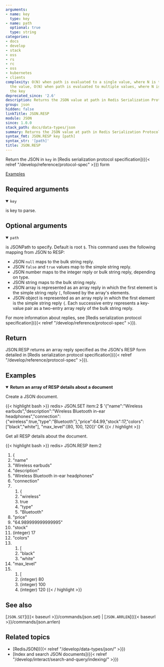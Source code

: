 ```yaml
---
arguments:
- name: key
  type: key
- name: path
  optional: true
  type: string
categories:
- docs
- develop
- stack
- oss
- rs
- rc
- oss
- kubernetes
- clients
complexity: O(N) when path is evaluated to a single value, where N is the size of
  the value, O(N) when path is evaluated to multiple values, where N is the size of
  the key
deprecated_since: '2.6'
description: Returns the JSON value at path in Redis Serialization Protocol (RESP)
group: json
hidden: false
linkTitle: JSON.RESP
module: JSON
since: 1.0.0
stack_path: docs/data-types/json
summary: Returns the JSON value at path in Redis Serialization Protocol (RESP)
syntax_fmt: JSON.RESP key [path]
syntax_str: '[path]'
title: JSON.RESP
---
```

Return the JSON in `key` in [Redis serialization protocol specification]({{< relref "/develop/reference/protocol-spec" >}}) form 

[Examples](#examples)

## Required arguments

<details open><summary><code>key</code></summary> 

is key to parse.
</details>

## Optional arguments

<details open><summary><code>path</code></summary> 

is JSONPath to specify. Default is root `$`. This command uses the following mapping from JSON to RESP:

*   JSON `null` maps to the bulk string reply.
*   JSON `false` and `true` values map to the simple string reply.
*   JSON number maps to the integer reply or bulk string reply, depending on type.
*   JSON string maps to the bulk string reply.
*   JSON array is represented as an array reply in which the first element is the simple string reply `[`, followed by the array's elements.
*   JSON object is represented as an array reply in which the first element is the simple string reply `{`. Each successive entry represents a key-value pair as a two-entry array reply of the bulk string reply.

For more information about replies, see [Redis serialization protocol specification]({{< relref "/develop/reference/protocol-spec" >}}).
</details>

## Return

JSON.RESP returns an array reply specified as the JSON's RESP form detailed in [Redis serialization protocol specification]({{< relref "/develop/reference/protocol-spec" >}}).

## Examples

<details open>
<summary><b>Return an array of RESP details about a document</b></summary>

Create a JSON document.

{{< highlight bash >}}
redis> JSON.SET item:2 $ '{"name":"Wireless earbuds","description":"Wireless Bluetooth in-ear headphones","connection":{"wireless":true,"type":"Bluetooth"},"price":64.99,"stock":17,"colors":["black","white"], "max_level":[80, 100, 120]}'
OK
{{< / highlight >}}

Get all RESP details about the document.

{{< highlight bash >}}
redis> JSON.RESP item:2
 1) {
 2) "name"
 3) "Wireless earbuds"
 4) "description"
 5) "Wireless Bluetooth in-ear headphones"
 6) "connection"
 7) 1) {
    2) "wireless"
    3) true
    4) "type"
    5) "Bluetooth"
 8) "price"
 9) "64.989999999999995"
10) "stock"
11) (integer) 17
12) "colors"
13) 1) [
    2) "black"
    3) "white"
14) "max_level"
15) 1) [
    2) (integer) 80
    3) (integer) 100
    4) (integer) 120
{{< / highlight >}}
</details>

## See also

[`JSON.SET`]({{< baseurl >}}/commands/json.set) | [`JSON.ARRLEN`]({{< baseurl >}}/commands/json.arrlen) 

## Related topics

* [RedisJSON]({{< relref "/develop/data-types/json/" >}})
* [Index and search JSON documents]({{< relref "/develop/interact/search-and-query/indexing/" >}})
